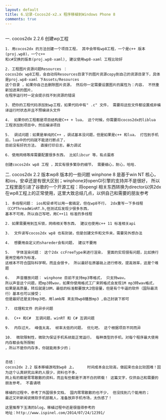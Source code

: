 ```yaml
---
layout: default
title: 6.记录-Cocos2d-x2.x 程序移植到Windows Phone 8
comments: true
---
```


##
一. cocos2dx 2.2.6 创建wp工程


    1. 用cocos2dx 的方法创建一个项目工程， 其中会带有wp8工程，一个是c++ 版本(proj.wp8)，一个c++
    和c#交换的版本(proj.wp8-xaml), 建议使用wp8-xaml 工程比较好
    
    2. 工程图片资源问题Resources ： 
    cocos2dx wp8工程，会自动将Resources目录下的图片资源copy到自己的资源目录下，具体是proj.wp8-xaml 下Assets/Resources
    这个目录 ，如果你自己去删除图片资源， 然后你一定需要设置图片的属性为：内容， 不然重新加进来的图片，
    在程序运行时一定会提示找不到资源的错误 
    
    3. 把你的工程代码添加到wp工程，如果代码中有" .c" 文件， 需要将这些文件都设置成非编译运行时状态并且不预编译头文件
    
    4.  如果你的工程都是项目结构是C++ + lua， 这个时候，你需要将cocos2dx的liblua 工程添加到项目中，然后编译项目
    
    5.  调试问题：如果是单纯的C++ ，调试基本没问题，但是如果是c++ 和lua， 打包到手机后，lua中的代码就不能进行断点了，
    目前没有好的方法， 直接打印日志，暴力调试
    
    6. 使用网络等库需要配置很多东西， 比如libcur 等，有点蛋疼
    
    创建cocos2dx wp8 工程 ，其实有很多繁杂的细节， 需要细心，耐心，哈哈. 

二.  cocos2dx 2.2 版本wp8 版本的一些问题
    winphone 8 是基于win NT 核心， 和ios，安卓还是有很大区别；winphone对openGl引擎的支持并不是很好，
    所以工程里面引进了谷歌的一个开源工程：将opengl 相关东西转换为director以供2dx
    在wp8工程上的正常使用，这里大致总结几点，以供自己和需要的朋友参考
    
    1. 多线程问题： ios和安卓可以用一套搞定，但在wp8不行， 2dx重写一下多线程（CCPThreadWinRT.h,但测试后发现少很多东西，
    基本不可用，所以自己写吧，用C++11 标准的多线程 
    
    2. 如果需要用到互斥锁，网络相关等东西， 建议也使用c++ 11 标准相关api 
    
    3.  文件读写cocos2dx wp8 也有封装，但是创建文件和文件夹，需要另外想办法
    
    4.  想要用自定义的shareder会有问题， 建议不要用
    
    5.   字体渲染问题： 这个2dx ccFreeType来进行渲染， 里面的实现很有问题，比如换行是用空格作为标准，
    这根本不符合国际科学啊，而且会很卡， 所以最好在原基础上进行修改，提高效率，这是个难题
    
    6.   声音播放问题： winphone 目前不支持mp3等格式， 只支持wav。
    所以声音这个问题，把mp3转wav，如果你使用格式工厂来转格式会发现1M mp3转wav格式，
    如果是高质量，转后就是10M，最低的标准都要放大2倍容量，但是有个牛逼的软件（国际最流行）基本也可以接受；
    但是最好还是支持mp3吧，用lamb库 来支持wp8播放mp3 ,自己封装下即可
    
    7.  纹理和文件 的异步问题
    
    8.  C++ 和C#  互调问题，winRT 和 C# 互调问题
    
    9.  内存过大， 峰值太高， 帧率太低的问题， 优化吧， 这个根据项目不同而异
    
    10.  微软限制性，微软为保证手机系统能正常运行， 每种类型的手机，对每个程序最大使用内存都会有所限制
    ，所以不是你内存多，你就能用多少的； 


    总结：
    cocos2dx 2.2 版本移植游戏到wp8 上，     时间成本会比较高，做起来也会比较困难！因为这个认真研究出来的人很少，资料也不多，
    网上有的都是零零散散的资料，而且有些都是不清不白的转载！ 这篇文字，仅供自己和需要的朋友参考， 不喜请喷
    
    移植的过程中，参考了外国很多文档， 国内零零散散的也不少， 但没找到几个能用的；
    最近又听新闻说微软手机部裁人，准备放弃手机市场，太伤感了！
    
    这里推荐下玉清的blog，移植过程中还是很值得参考的
    地址：http://www.ispinel.com/2014/07/24/12391/ 

